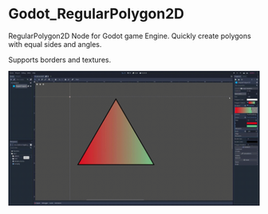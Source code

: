 # Godot_RegularPolygon2D
RegularPolygon2D Node for Godot game Engine. Quickly create polygons with equal sides and angles.

Supports borders and textures.

![Demo Gif](demo/demo.gif)
